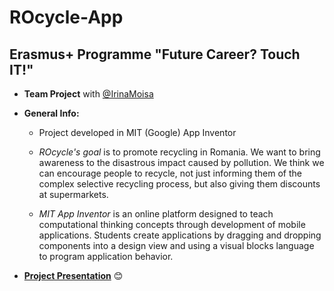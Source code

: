# ROcycle-App

## **Erasmus+ Programme "Future Career? Touch IT!"**

- **Team Project** with [@IrinaMoisa]() 

- **General Info:**
  - Project developed in MIT (Google) App Inventor
  
  - _ROcycle's goal_ is to promote recycling in Romania. We want to bring awareness to the disastrous impact caused by pollution. We think we can encourage people to recycle, not just informing them of the complex selective recycling process, but also giving them discounts at supermarkets.

  - _MIT App Inventor_ is an online platform designed to teach computational thinking concepts through development of mobile applications. Students create applications by dragging and dropping components into a design view and using a visual blocks language to program application behavior.

- [**Project Presentation**](https://docs.google.com/presentation/d/1gxi9E1c0O8Ab3sf7IBdhozCOWP6WhcgIbN4Gmie-0-k/edit?usp=sharing) :blush:
